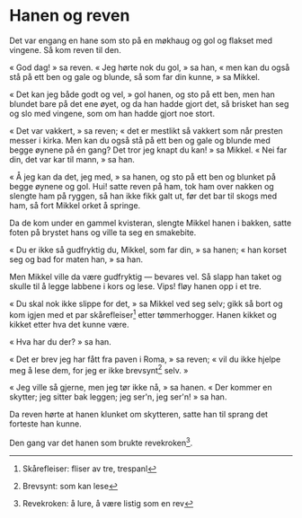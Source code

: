 # Hanen og reven

Det var engang en hane som sto på en møkhaug og gol og flakset med vingene. Så kom reven til den.

« God dag! » sa reven. « Jeg hørte nok du gol, » sa han, « men kan du også stå på ett ben og gale og blunde, så som far din kunne, » sa Mikkel.

« Det kan jeg både godt og vel, » gol hanen, og sto på ett ben, men han blundet bare på det ene øyet, og da han hadde gjort det, så brisket han seg og slo med vingene, som om han hadde gjort noe stort.

« Det var vakkert, » sa reven; « det er mestlikt så vakkert som når presten messer i kirka. Men kan du også stå på ett ben og gale og blunde med begge øynene på én gang? Det tror jeg knapt du kan! » sa Mikkel. « Nei far din, det var kar til mann, » sa han.

« Å jeg kan da det, jeg med, » sa hanen, og sto på ett ben og blunket på begge øynene og gol. Hui! satte reven på ham, tok ham over nakken og slengte ham på ryggen, så han ikke fikk galt ut, før det bar til skogs med ham, så fort Mikkel orket å springe.

Da de kom under en gammel kvisteran, slengte Mikkel hanen i bakken, satte foten på brystet hans og ville ta seg en smakebite.

« Du er ikke så gudfryktig du, Mikkel, som far din, » sa hanen; « han korset seg og bad for maten han, » sa han.

Men Mikkel ville da være gudfryktig — bevares vel. Så slapp han taket og skulle til å legge labbene i kors og lese. Vips! fløy hanen opp i et tre.

« Du skal nok ikke slippe for det, » sa Mikkel ved seg selv; gikk så bort og kom igjen med et par skårefleiser[^*] etter tømmerhogger. Hanen kikket og kikket etter hva det kunne være.

« Hva har du der? » sa han.

« Det er brev jeg har fått fra paven i Roma, » sa reven; « vil du ikke hjelpe meg å lese dem, for jeg er ikke brevsynt[^**] selv. »

« Jeg ville så gjerne, men jeg tør ikke nå, » sa hanen. « Der kommer en skytter; jeg sitter bak leggen; jeg ser'n, jeg ser'n! » sa han.

Da reven hørte at hanen klunket om skytteren, satte han til sprang det forteste han kunne.

Den gang var det hanen som brukte revekroken[^***].

[^*]: Skårefleiser: fliser av tre, trespanl
[^**]: Brevsynt: som kan lese
[^***]: Revekroken: å lure, å være listig som en rev
